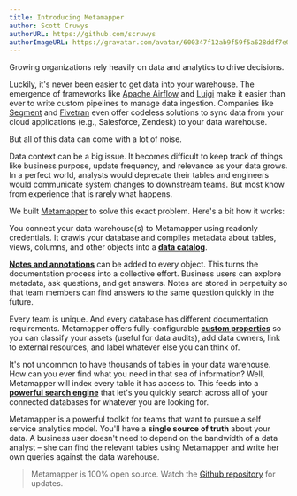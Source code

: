 ```yaml
---
title: Introducing Metamapper
author: Scott Cruwys
authorURL: https://github.com/scruwys
authorImageURL: https://gravatar.com/avatar/600347f12ab9f59f5a628ddf7e051ae1
---
```


Growing organizations rely heavily on data and analytics to drive decisions.

Luckily, it's never been easier to get data into your warehouse. The emergence of frameworks like [Apache Airflow](https://airflow.apache.org/docs/) and [Luigi](https://github.com/spotify/luigi) make it easier than ever to write custom pipelines to manage data ingestion. Companies like [Segment](https://segment.com/) and [Fivetran](https://fivetran.com/) even offer codeless solutions to sync data from your cloud applications (e.g., Salesforce, Zendesk) to your data warehouse.

But all of this data can come with a lot of noise.

Data context can be a big issue. It becomes difficult to keep track of things like business purpose, update frequency, and relevance as your data grows. In a perfect world, analysts would deprecate their tables and engineers would communicate system changes to downstream teams. But most know from experience that is rarely what happens.

We built [Metamapper](https://github.com/getmetamapper/metamapper) to solve this exact problem. Here's a bit how it works:

You connect your data warehouse(s) to Metamapper using readonly credentials. It crawls your database and compiles metadata about tables, views, columns, and other objects into a **[data catalog](https://www.metamapper.io/docs/metadata-management--schema-inspection)**.

**[Notes and annotations](https://www.metamapper.io/docs/metadata-management--annotations)** can be added to every object. This turns the documentation process into a collective effort. Business users can explore metadata, ask questions, and get answers. Notes are stored in perpetuity so that team members can find answers to the same question quickly in the future.

Every team is unique. And every database has different documentation requirements. Metamapper offers fully-configurable **[custom properties](https://www.metamapper.io/docs/metadata-management--custom-fields)** so you can classify your assets (useful for data audits), add data owners, link to external resources, and label whatever else you can think of.

It's not uncommon to have thousands of tables in your data warehouse. How can you ever find what you need in that sea of information? Well, Metamapper will index every table it has access to. This feeds into a **[powerful search engine](https://www.metamapper.io/docs/metadata-management--search)** that let's you quickly search across all of your connected databases for whatever you are looking for.

Metamapper is a powerful toolkit for teams that want to pursue a self service analytics model. You'll have a **single source of truth** about your data. A business user doesn't need to depend on the bandwidth of a data analyst – she can find the relevant tables using Metamapper and write her own queries against the data warehouse.

> Metamapper is 100% open source. Watch the [Github repository](https://github.com/getmetamapper/metamapper) for updates.
